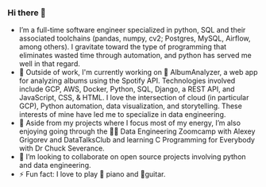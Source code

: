 ### Hi there 👋

- I’m a full-time software engineer specialized in python, SQL and their associated toolchains (pandas, numpy, cv2; Postgres, MySQL, Airflow, among others). I gravitate toward the type of programming that eliminates wasted time through automation, and python has served me well in that regard.
- 🔭 Outside of work, I'm currently working on 🎵 AlbumAnalyzer, a web app for analyzing albums using the Spotify API. Technologies involved include GCP, AWS, Docker, Python, SQL, Django, a REST API, and JavaScript, CSS, & HTML. I love the intersection of cloud (in particular GCP), Python automation, data visualization, and storytelling. These interests of mine have led me to specialize in data engineering.
- 🌱 Aside from my projects where I focus most of my energy, I’m also enjoying going through the 👷‍♂️ Data Engineering Zoomcamp with Alexey Grigorev and DataTalksClub and learning C Programming for Everybody with Dr Chuck Severance.
- 👯 I’m looking to collaborate on open source projects involving python and data engineering.
- ⚡ Fun fact: I love to play 🎹 piano and 🎸guitar.
<!--
**tellessa/tellessa** is a ✨ _special_ ✨ repository because its `README.md` (this file) appears on your GitHub profile.
